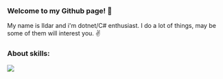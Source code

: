 ### Welcome to my Github page! 👋

My name is Ildar and i'm dotnet/C# enthusiast. I do a lot of things, may be some of them will interest you. ✌️

### About skills:
<img src="https://img.shields.io/badge/CSharp-99CC00?logo=Sharp&logoColor=white&style=for-the-badge&logo=appveyor" />
